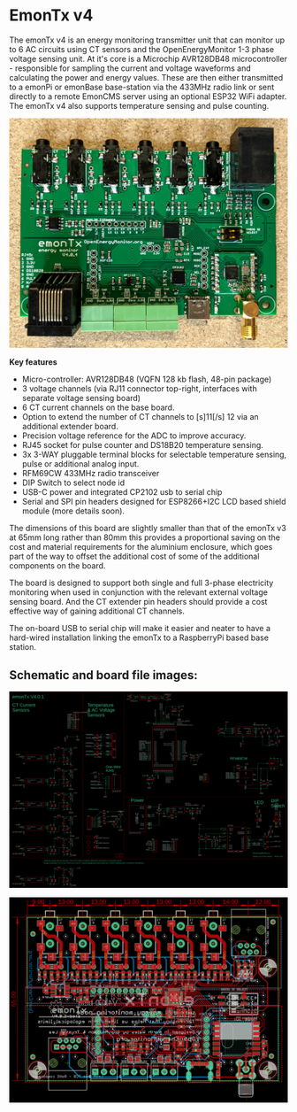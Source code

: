 # EmonTx v4

The emonTx v4 is an energy monitoring transmitter unit that can monitor up to 6 AC circuits using CT sensors and the OpenEnergyMonitor 1-3 phase voltage sensing unit. At it's core is a Microchip AVR128DB48 microcontroller - responsible for sampling the current and voltage waveforms and calculating the power and energy values. These are then either transmitted to a emonPi or emonBase base-station via the 433MHz radio link or sent directly to a remote EmonCMS server using an optional ESP32 WiFi adapter. The emonTx v4 also supports temperature sensing and pulse counting.

![emontx4.jpg](emontx4.jpg)

**Key features**

* Micro-controller: AVR128DB48 (VQFN 128 kb flash, 48-pin package)
* 3 voltage channels (via RJ11 connector top-right, interfaces with separate voltage sensing board)
* 6 CT current channels on the base board.
* Option to extend the number of CT channels to [s]11[/s] 12 via an additional extender board.
* Precision voltage reference for the ADC to improve accuracy.
* RJ45 socket for pulse counter and DS18B20 temperature sensing.
* 3x 3-WAY pluggable terminal blocks for selectable temperature sensing, pulse or additional analog input.
* RFM69CW 433MHz radio transceiver
* DIP Switch to select node id
* USB-C power and integrated CP2102 usb to serial chip
* Serial and SPI pin headers designed for ESP8266+I2C LCD based shield module (more details soon).

The dimensions of this board are slightly smaller than that of the emonTx v3 at 65mm long rather than 80mm this provides a proportional saving on the cost and material requirements for the aluminium enclosure, which goes part of the way to offset the additional cost of some of the additional components on the board.

The board is designed to support both single and full 3-phase electricity monitoring when used in conjunction with the relevant external voltage sensing board. And the CT extender pin headers should provide a cost effective way of gaining additional CT channels.

The on-board USB to serial chip will make it easier and neater to have a hard-wired installation linking the emonTx to a RaspberryPi based base station.

## Schematic and board file images:

![schematic.png](hardware/schematic.png)

![board2.png](hardware/board2.png)
